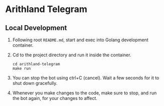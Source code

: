 # Arithland Telegram

## Local Development

1. Following root `README.md`, start and exec into Golang development container.

2. Cd to the project directory and run it inside the container.
    ```shell
    cd arithland-telegram
    make run
    ```

3. You can stop the bot using ctrl+C (cancel). Wait a few seconds for it to shut down gracefully.

4. Whenever you make changes to the code, make sure to stop, and run the bot again, for your changes to affect.
